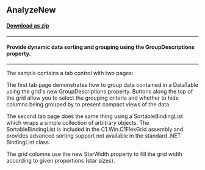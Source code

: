 ## AnalyzeNew
#### [Download as zip](https://grapecity.github.io/DownGit/#/home?url=https://github.com/GrapeCity/ComponentOne-WinForms-Samples/tree/master/NetFramework\FlexGrid\CS\AnalyzeNew)
____
#### Provide dynamic data sorting and grouping using the GroupDescriptions property.
____
The sample contains a tab control with two pages: 

The first tab page demonstrates how to group data contained in a DataTable using the grid's new GroupDescriptions property. Buttons along the top of the grid allow you to select the grouping criteria and whether to hide columns being grouped by to present compact views of the data. 

The second tab page does the same thing using a SortableBindingList which wraps a simple collection of arbitrary objects. The SortableBindingList is included in the C1.Win.C1FlexGrid assembly and provides advanced sorting support not available in the standard .NET BindingList class. 

The grid columns use the new StarWidth property to fill the grid width according to given proportions (star sizes). 



